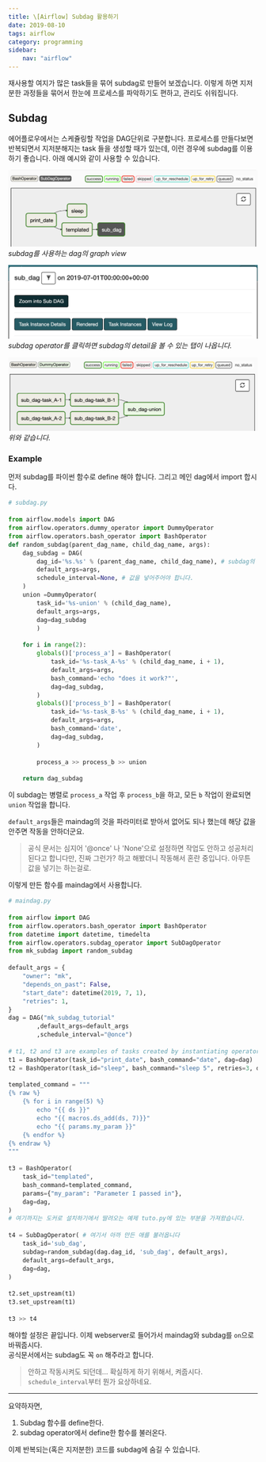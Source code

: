 ```yaml
---
title: \[Airflow] Subdag 활용하기 
date: 2019-08-10
tags: airflow 
category: programming
sidebar:
    nav: "airflow"
---
```


재사용할 여지가 많은 task들을 묶어 subdag로 만들어 보겠습니다. 이렇게 하면 지저분한 과정들을 묶어서 한눈에 프로세스를 파악하기도 편하고, 관리도 쉬워집니다.

## Subdag

에어플로우에서는 스케쥴링할 작업을 DAG단위로 구분합니다. 프로세스를 만들다보면 반복되면서 지저분해지는 task 들을 생성할 때가 있는데, 이런 경우에 subdag를 이용하기 좋습니다. 아래 예시와 같이 사용할 수 있습니다.

![img](/assets/img/post/airflow/maindag.png)  
*subdag를 사용하는 dag의 graph view*

![img](/assets/img/post/airflow/toSubdag.png)  
*subdag operator를 클릭하면 subdag의 detail을 볼 수 있는 탭이 나옵니다.*

![img](/assets/img/post/airflow/subdag.png)  
*위와 같습니다.*

### Example

먼저 subdag를 파이썬 함수로 define 해야 합니다. 그리고 메인 dag에서 import 합시다.

```python
# subdag.py

from airflow.models import DAG
from airflow.operators.dummy_operator import DummyOperator
from airflow.operators.bash_operator import BashOperator
def random_subdag(parent_dag_name, child_dag_name, args):
    dag_subdag = DAG(
        dag_id='%s.%s' % (parent_dag_name, child_dag_name), # subdag의 id는 이와같은 컨벤션으로 쓴답니다.
        default_args=args,
        schedule_interval=None, # 값을 넣어주어야 합니다.
    )
    union =DummyOperator(
        task_id='%s-union' % (child_dag_name),
        default_args=args,
        dag=dag_subdag
        )

    for i in range(2):
        globals()['process_a'] = BashOperator(
            task_id='%s-task_A-%s' % (child_dag_name, i + 1),
            default_args=args,
            bash_command='echo "does it work?"',
            dag=dag_subdag,
        )
        globals()['process_b'] = BashOperator(
            task_id='%s-task_B-%s' % (child_dag_name, i + 1),
            default_args=args,
            bash_command='date',
            dag=dag_subdag,
        )

        process_a >> process_b >> union

    return dag_subdag
```

이 subdag는 병렬로 `process_a` 작업 후  `process_b`을 하고, 모든 `b` 작업이 완료되면 `union` 작업을 합니다.  

`default_args`들은 maindag의 것을 파라미터로 받아서 없어도 되나 했는데 해당 값을 안주면 작동을 안하더군요.

>공식 문서는 심지어 '@once' 나 'None'으로 설정하면 작업도 안하고 성공처리 된다고 합니다만, 진짜 그런가? 하고 해봤더니 작동해서 혼란 중입니다. 아무튼 값을 넣기는 하는걸로.
  
이렇게 만든 함수를 maindag에서 사용합니다.

```python
# maindag.py

from airflow import DAG
from airflow.operators.bash_operator import BashOperator
from datetime import datetime, timedelta
from airflow.operators.subdag_operator import SubDagOperator
from mk_subdag import random_subdag

default_args = {
    "owner": "mk",
    "depends_on_past": False,
    "start_date": datetime(2019, 7, 1),
    "retries": 1,
}
dag = DAG("mk_subdag_tutorial"
        ,default_args=default_args
        ,schedule_interval="@once")

# t1, t2 and t3 are examples of tasks created by instantiating operators
t1 = BashOperator(task_id="print_date", bash_command="date", dag=dag)
t2 = BashOperator(task_id="sleep", bash_command="sleep 5", retries=3, dag=dag)

templated_command = """
{% raw %}
    {% for i in range(5) %}
        echo "{{ ds }}"
        echo "{{ macros.ds_add(ds, 7)}}"
        echo "{{ params.my_param }}"
    {% endfor %}
{% endraw %}
"""

t3 = BashOperator(
    task_id="templated",
    bash_command=templated_command,
    params={"my_param": "Parameter I passed in"},
    dag=dag,
)
# 여기까지는 도커로 설치하기에서 딸려오는 예제 tuto.py에 있는 부분을 가져왔습니다.

t4 = SubDagOperator( # 여기서 아까 만든 애를 불러옵니다
    task_id='sub_dag',
    subdag=random_subdag(dag.dag_id, 'sub_dag', default_args),
    default_args=default_args,
    dag=dag,
)

t2.set_upstream(t1)
t3.set_upstream(t1)

t3 >> t4
```

해야할 설정은 끝입니다. 이제 webserver로 들어가서 maindag와 subdag를 `on`으로 바꿔줍시다.  
공식문서에서는 subdag도 꼭 `on` 해주라고 합니다.

>안하고 작동시켜도 되던데... 확실하게 하기 위해서, 켜줍시다. `schedule_interval`부터 뭔가 요상하네요.

---

요약하자면,

1. Subdag 함수를 define한다.
1. subdag operator에서 define한 함수를 불러온다.
  
이제 반복되는(혹은 지저분한) 코드를 subdag에 숨길 수 있습니다.
